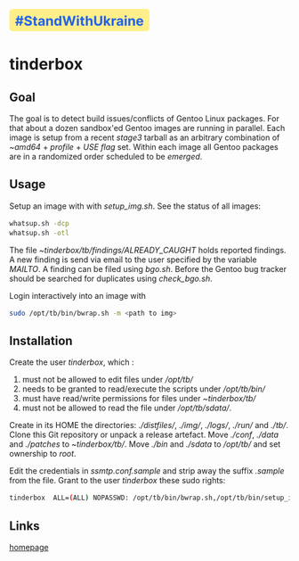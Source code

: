 [![StandWithUkraine](https://raw.githubusercontent.com/vshymanskyy/StandWithUkraine/main/badges/StandWithUkraine.svg)](https://github.com/vshymanskyy/StandWithUkraine/blob/main/docs/README.md)

# tinderbox

## Goal

The goal is to detect build issues/conflicts of Gentoo Linux packages.
For that about a dozen sandbox'ed Gentoo images are running in parallel.
Each image is setup from a recent _stage3_ tarball as an arbitrary combination of _~amd64_ + _profile_ + _USE flag_ set.
Within each image all Gentoo packages are in a randomized order scheduled to be _emerged_.

## Usage

Setup an image with with _setup_img.sh_.
See the status of all images:

```bash
whatsup.sh -dcp
whatsup.sh -otl
```

The file _~tinderbox/tb/findings/ALREADY_CAUGHT_ holds reported findings.
A new finding is send via email to the user specified by the variable _MAILTO_.
A finding can be filed using _bgo.sh_.
Before the Gentoo bug tracker should be searched for duplicates using _check_bgo.sh_.

Login interactively into an image with

```bash
sudo /opt/tb/bin/bwrap.sh -m <path to img>
```

## Installation

Create the user _tinderbox_, which :

1. must not be allowed to edit files under _/opt/tb/_
1. needs to be granted to read/execute the scripts under _/opt/tb/bin/_
1. must have read/write permissions for files under _~tinderbox/tb/_
1. must not be allowed to read the file under _/opt/tb/sdata/_.

Create in its HOME the directories: _./distfiles/_, _./img/_, _./logs/_, _./run/_ and _./tb/_.
Clone this Git repository or unpack a release artefact.
Move _./conf_, _./data_ and _./patches_ to _~tinderbox/tb/_.
Move _./bin_ and _./sdata_ to _/opt/tb/_ and set ownership to _root_.

Edit the credentials in _ssmtp.conf.sample_ and strip away the suffix _.sample_ from the file.
Grant to the user _tinderbox_ these sudo rights:

```bash
tinderbox  ALL=(ALL) NOPASSWD: /opt/tb/bin/bwrap.sh,/opt/tb/bin/setup_img.sh,/opt/tb/bin/house_keeping.sh,/opt/tb/bin/kill_img.sh,/opt/tb/bin/retest.sh,/opt/tb/bin/collect_data.sh,/usr/sbin/emaint
```

## Links

[homepage](https://www.zwiebeltoralf.de/tinderbox.html)
